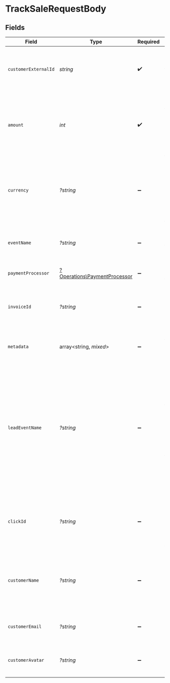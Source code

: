 # TrackSaleRequestBody


## Fields

| Field                                                                                                                                                                                                                                                                                                                                                                | Type                                                                                                                                                                                                                                                                                                                                                                 | Required                                                                                                                                                                                                                                                                                                                                                             | Description                                                                                                                                                                                                                                                                                                                                                          | Example                                                                                                                                                                                                                                                                                                                                                              |
| -------------------------------------------------------------------------------------------------------------------------------------------------------------------------------------------------------------------------------------------------------------------------------------------------------------------------------------------------------------------- | -------------------------------------------------------------------------------------------------------------------------------------------------------------------------------------------------------------------------------------------------------------------------------------------------------------------------------------------------------------------- | -------------------------------------------------------------------------------------------------------------------------------------------------------------------------------------------------------------------------------------------------------------------------------------------------------------------------------------------------------------------- | -------------------------------------------------------------------------------------------------------------------------------------------------------------------------------------------------------------------------------------------------------------------------------------------------------------------------------------------------------------------- | -------------------------------------------------------------------------------------------------------------------------------------------------------------------------------------------------------------------------------------------------------------------------------------------------------------------------------------------------------------------- |
| `customerExternalId`                                                                                                                                                                                                                                                                                                                                                 | *string*                                                                                                                                                                                                                                                                                                                                                             | :heavy_check_mark:                                                                                                                                                                                                                                                                                                                                                   | The unique ID of the customer in your system. Will be used to identify and attribute all future events to this customer.                                                                                                                                                                                                                                             |                                                                                                                                                                                                                                                                                                                                                                      |
| `amount`                                                                                                                                                                                                                                                                                                                                                             | *int*                                                                                                                                                                                                                                                                                                                                                                | :heavy_check_mark:                                                                                                                                                                                                                                                                                                                                                   | The amount of the sale in cents (for all two-decimal currencies). If the sale is in a zero-decimal currency, pass the full integer value (e.g. `1437` JPY). Learn more: https://d.to/currency                                                                                                                                                                        |                                                                                                                                                                                                                                                                                                                                                                      |
| `currency`                                                                                                                                                                                                                                                                                                                                                           | *?string*                                                                                                                                                                                                                                                                                                                                                            | :heavy_minus_sign:                                                                                                                                                                                                                                                                                                                                                   | The currency of the sale. Accepts ISO 4217 currency codes. Sales will be automatically converted and stored as USD at the latest exchange rates. Learn more: https://d.to/currency                                                                                                                                                                                   |                                                                                                                                                                                                                                                                                                                                                                      |
| `eventName`                                                                                                                                                                                                                                                                                                                                                          | *?string*                                                                                                                                                                                                                                                                                                                                                            | :heavy_minus_sign:                                                                                                                                                                                                                                                                                                                                                   | The name of the sale event. Recommended format: `Invoice paid` or `Subscription created`.                                                                                                                                                                                                                                                                            | Invoice paid                                                                                                                                                                                                                                                                                                                                                         |
| `paymentProcessor`                                                                                                                                                                                                                                                                                                                                                   | [?Operations\PaymentProcessor](../../Models/Operations/PaymentProcessor.md)                                                                                                                                                                                                                                                                                          | :heavy_minus_sign:                                                                                                                                                                                                                                                                                                                                                   | The payment processor via which the sale was made.                                                                                                                                                                                                                                                                                                                   |                                                                                                                                                                                                                                                                                                                                                                      |
| `invoiceId`                                                                                                                                                                                                                                                                                                                                                          | *?string*                                                                                                                                                                                                                                                                                                                                                            | :heavy_minus_sign:                                                                                                                                                                                                                                                                                                                                                   | The invoice ID of the sale. Can be used as a idempotency key – only one sale event can be recorded for a given invoice ID.                                                                                                                                                                                                                                           |                                                                                                                                                                                                                                                                                                                                                                      |
| `metadata`                                                                                                                                                                                                                                                                                                                                                           | array<string, *mixed*>                                                                                                                                                                                                                                                                                                                                               | :heavy_minus_sign:                                                                                                                                                                                                                                                                                                                                                   | Additional metadata to be stored with the sale event. Max 10,000 characters when stringified.                                                                                                                                                                                                                                                                        |                                                                                                                                                                                                                                                                                                                                                                      |
| `leadEventName`                                                                                                                                                                                                                                                                                                                                                      | *?string*                                                                                                                                                                                                                                                                                                                                                            | :heavy_minus_sign:                                                                                                                                                                                                                                                                                                                                                   | The name of the lead event that occurred before the sale (case-sensitive). This is used to associate the sale event with a particular lead event (instead of the latest lead event for a link-customer combination, which is the default behavior). For sale tracking without a pre-existing lead event, this field can also be used to specify the lead event name. | Cloned template 1481267                                                                                                                                                                                                                                                                                                                                              |
| `clickId`                                                                                                                                                                                                                                                                                                                                                            | *?string*                                                                                                                                                                                                                                                                                                                                                            | :heavy_minus_sign:                                                                                                                                                                                                                                                                                                                                                   | [For sale tracking without a pre-existing lead event]: The unique ID of the click that the sale conversion event is attributed to. You can read this value from `dub_id` cookie.                                                                                                                                                                                     |                                                                                                                                                                                                                                                                                                                                                                      |
| `customerName`                                                                                                                                                                                                                                                                                                                                                       | *?string*                                                                                                                                                                                                                                                                                                                                                            | :heavy_minus_sign:                                                                                                                                                                                                                                                                                                                                                   | [For sale tracking without a pre-existing lead event]: The name of the customer. If not passed, a random name will be generated (e.g. “Big Red Caribou”).                                                                                                                                                                                                            |                                                                                                                                                                                                                                                                                                                                                                      |
| `customerEmail`                                                                                                                                                                                                                                                                                                                                                      | *?string*                                                                                                                                                                                                                                                                                                                                                            | :heavy_minus_sign:                                                                                                                                                                                                                                                                                                                                                   | [For sale tracking without a pre-existing lead event]: The email address of the customer.                                                                                                                                                                                                                                                                            |                                                                                                                                                                                                                                                                                                                                                                      |
| `customerAvatar`                                                                                                                                                                                                                                                                                                                                                     | *?string*                                                                                                                                                                                                                                                                                                                                                            | :heavy_minus_sign:                                                                                                                                                                                                                                                                                                                                                   | [For sale tracking without a pre-existing lead event]: The avatar URL of the customer.                                                                                                                                                                                                                                                                               |                                                                                                                                                                                                                                                                                                                                                                      |